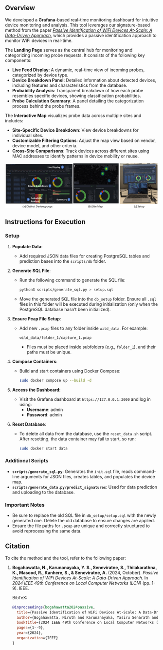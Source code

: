 ## Overview
We developed a **Grafana**-based real-time monitoring dashboard for intuitive device monitoring and analysis. This tool leverages our signature-based method from the paper *[Passive Identification of WiFi Devices At-Scale: A Data-Driven Approach](https://ieeexplore.ieee.org/abstract/document/10639764)*, which provides a passive identification approach to monitor WiFi devices in real-time.

The **Landing Page** serves as the central hub for monitoring and categorizing incoming probe requests. It consists of the following key components:
- **Live Feed Display**: A dynamic, real-time view of incoming probes, categorized by device type.
- **Device Breakdown Panel**: Detailed information about detected devices, including features and characteristics from the database.
- **Probability Analysis**: Transparent breakdown of how each probe resembles specific devices, showing classification probabilities.
- **Probe Calculation Summary**: A panel detailing the categorization process behind the probe frames.

The **Interactive Map** visualizes probe data across multiple sites and includes:
- **Site-Specific Device Breakdown**: View device breakdowns for individual sites.
- **Customizable Filtering Options**: Adjust the map view based on vendor, device model, and other criteria.
- **Cross-Site Comparisons**: Track devices across different sites using MAC addresses to identify patterns in device mobility or reuse.

![Dashboard Overview](dash_full_v2-cropped.png)

## Instructions for Execution

### Setup

1. **Populate Data**:
   - Add required JSON data files for creating PostgreSQL tables and prediction bases into the `scripts/db` folder.

2. **Generate SQL File**:
   - Run the following command to generate the SQL file:
     ```bash
     python3 scripts/generate_sql.py > setup.sql
     ```
   - Move the generated SQL file into the `db_setup` folder. Ensure all `.sql` files in this folder will be executed during initialization (only when the PostgreSQL database hasn’t been initialized).

3. **Ensure Pcap File Setup**:
   - Add new `.pcap` files to any folder inside `wild_data`. For example:
     ```
     wild_data/folder_1/capture_1.pcap
     ```
     - Files must be placed inside subfolders (e.g., `folder_1`), and their paths must be unique.

4. **Compose Containers**:
   - Build and start containers using Docker Compose:
     ```bash
     sudo docker compose up --build -d
     ```

5. **Access the Dashboard**:
   - Visit the Grafana dashboard at `https://127.0.0.1:3000` and log in using:
     - **Username**: admin
     - **Password**: admin

6. **Reset Database**:
   - To delete all data from the database, use the `reset_data.sh` script. After resetting, the data container may fail to start, so run:
     ```bash
     sudo docker start data
     ```

### Additional Scripts
- **`scripts/generate_sql.py`**: Generates the `init.sql` file, reads command-line arguments for JSON files, creates tables, and populates the device map.
- **`scripts/generate_data.py/predict_signatures`**: Used for data prediction and uploading to the database.

### Important Notes
- Be sure to replace the old SQL file in `db_setup/setup.sql` with the newly generated one. Delete the old database to ensure changes are applied.
- Ensure the file paths for `.pcap` are unique and correctly structured to avoid reprocessing the same data.

## Citation

To cite the method and the tool, refer to the following paper:

1. **Bogahawatta, N., Karunanayaka, Y. S., Seneviratne, S., Thilakarathna, K., Masood, R., Kanhere, S., & Seneviratne, A.** (2024, October). *Passive Identification of WiFi Devices At-Scale: A Data-Driven Approach*. In *2024 IEEE 49th Conference on Local Computer Networks (LCN)* (pp. 1-9). IEEE.  
   
   BibTeX:
   ```bibtex
   @inproceedings{bogahawatta2024passive,
     title={Passive Identification of WiFi Devices At-Scale: A Data-Driven Approach},
     author={Bogahawatta, Niruth and Karunanayaka, Yasiru Senarath and Seneviratne, Suranga and Thilakarathna, Kanchana and Masood, Rahat and Kanhere, Salil and Seneviratne, Aruna},
     booktitle={2024 IEEE 49th Conference on Local Computer Networks (LCN)},
     pages={1--9},
     year={2024},
     organization={IEEE}
   }

